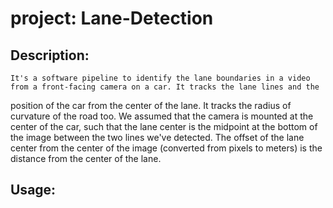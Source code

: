 # project: Lane-Detection

## Description:
    It's a software pipeline to identify the lane boundaries in a video from a front-facing camera on a car. It tracks the lane lines and the 
position of the car from the center of the lane. It tracks the radius of curvature of the road too. 
We assumed that the camera is mounted at the center of the car, such that the lane center is the midpoint at the bottom of the image between the two lines we've detected. 
The offset of the lane center from the center of the image (converted from pixels to meters) is the distance from the center of the lane.

## Usage:
